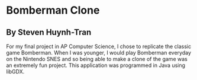 # Bomberman Clone
## By Steven Huynh-Tran

For my final project in AP Computer Science, I chose to replicate the classic game Bomberman. When I was younger, I would play Bomberman everyday on the Nintendo SNES and so being able to make a clone of the game was an extremely fun project. This application was programmed in Java using libGDX.
